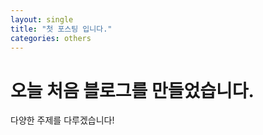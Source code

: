 ```yaml
---
layout: single
title: "첫 포스팅 입니다."
categories: others
---
```


# 오늘 처음 블로그를 만들었습니다.

다양한 주제를 다루겠습니다!
